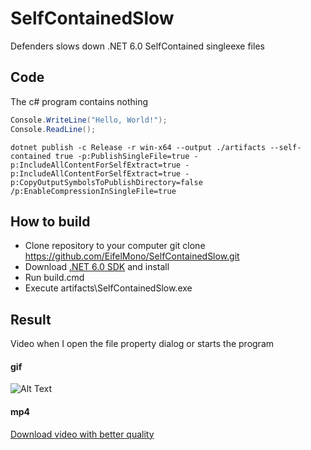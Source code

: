 # SelfContainedSlow 

Defenders slows down .NET 6.0 SelfContained singleexe files

## Code

The c# program contains nothing

```csharp
Console.WriteLine("Hello, World!");
Console.ReadLine();
```


```console
dotnet publish -c Release -r win-x64 --output ./artifacts --self-contained true -p:PublishSingleFile=true -p:IncludeAllContentForSelfExtract=true -p:IncludeAllContentForSelfExtract=true -p:CopyOutputSymbolsToPublishDirectory=false /p:EnableCompressionInSingleFile=true

```


## How to build

* Clone repository to your computer git clone https://github.com/EifelMono/SelfContainedSlow.git 
* Download [.NET 6.0 SDK](https://dotnet.microsoft.com/en-us/download/dotnet/thank-you/sdk-6.0.400-windows-x64-installer) and install
* Run build.cmd
* Execute artifacts\SelfContainedSlow.exe


## Result

Video when I open the file property dialog or starts the program

#### gif
![Alt Text](https://github.com/EifelMono/SelfContainedSlow/blob/main/images/2022-08-11_23-00-57.gif)

#### mp4
[Download video with better quality](https://github.com/EifelMono/SelfContainedSlow/blob/main/images/2022-08-11_23-00-25.mp4)

